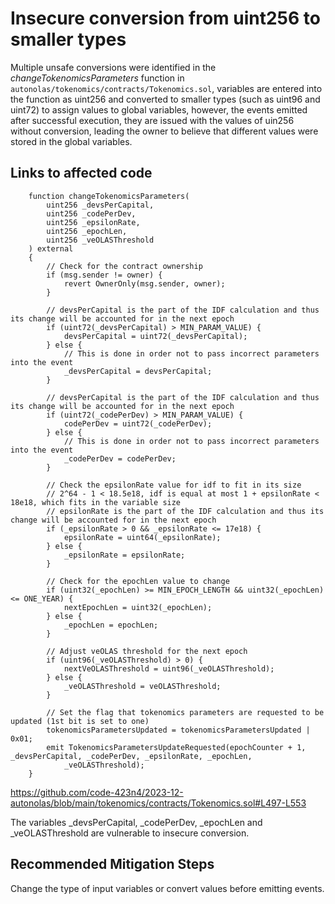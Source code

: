 # Insecure conversion from uint256 to smaller types
Multiple unsafe conversions were identified in the *changeTokenomicsParameters* function in `autonolas/tokenomics/contracts/Tokenomics.sol`, variables are entered into the function as uint256 and converted to smaller types (such as uint96 and uint72) to assign values to global variables, however, the events emitted after successful execution, they are issued with the values of uin256 without conversion, leading the owner to believe that different values were stored in the global variables.

## Links to affected code

```solidity
    function changeTokenomicsParameters(
        uint256 _devsPerCapital,
        uint256 _codePerDev,
        uint256 _epsilonRate,
        uint256 _epochLen,
        uint256 _veOLASThreshold
    ) external
    {
        // Check for the contract ownership
        if (msg.sender != owner) {
            revert OwnerOnly(msg.sender, owner);
        }

        // devsPerCapital is the part of the IDF calculation and thus its change will be accounted for in the next epoch
        if (uint72(_devsPerCapital) > MIN_PARAM_VALUE) {
            devsPerCapital = uint72(_devsPerCapital);
        } else {
            // This is done in order not to pass incorrect parameters into the event
            _devsPerCapital = devsPerCapital;
        }

        // devsPerCapital is the part of the IDF calculation and thus its change will be accounted for in the next epoch
        if (uint72(_codePerDev) > MIN_PARAM_VALUE) {
            codePerDev = uint72(_codePerDev);
        } else {
            // This is done in order not to pass incorrect parameters into the event
            _codePerDev = codePerDev;
        }

        // Check the epsilonRate value for idf to fit in its size
        // 2^64 - 1 < 18.5e18, idf is equal at most 1 + epsilonRate < 18e18, which fits in the variable size
        // epsilonRate is the part of the IDF calculation and thus its change will be accounted for in the next epoch
        if (_epsilonRate > 0 && _epsilonRate <= 17e18) {
            epsilonRate = uint64(_epsilonRate);
        } else {
            _epsilonRate = epsilonRate;
        }

        // Check for the epochLen value to change
        if (uint32(_epochLen) >= MIN_EPOCH_LENGTH && uint32(_epochLen) <= ONE_YEAR) {
            nextEpochLen = uint32(_epochLen);
        } else {
            _epochLen = epochLen;
        }

        // Adjust veOLAS threshold for the next epoch
        if (uint96(_veOLASThreshold) > 0) {
            nextVeOLASThreshold = uint96(_veOLASThreshold);
        } else {
            _veOLASThreshold = veOLASThreshold;
        }

        // Set the flag that tokenomics parameters are requested to be updated (1st bit is set to one)
        tokenomicsParametersUpdated = tokenomicsParametersUpdated | 0x01;
        emit TokenomicsParametersUpdateRequested(epochCounter + 1, _devsPerCapital, _codePerDev, _epsilonRate, _epochLen,
            _veOLASThreshold);
    }
```
https://github.com/code-423n4/2023-12-autonolas/blob/main/tokenomics/contracts/Tokenomics.sol#L497-L553

The variables _devsPerCapital, _codePerDev, _epochLen and _veOLASThreshold are vulnerable to insecure conversion.

## Recommended Mitigation Steps
Change the type of input variables or convert values before emitting events.